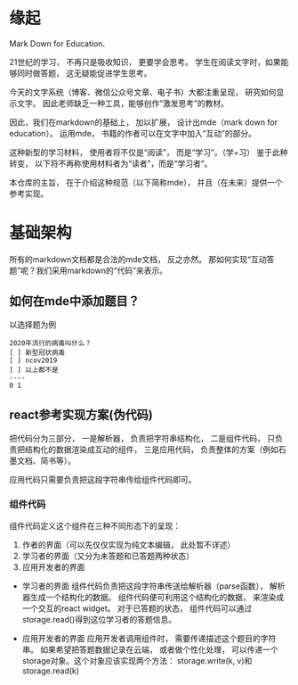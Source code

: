 # 缘起

Mark Down for Education.

21世纪的学习， 不再只是吸收知识， 更要学会思考。
学生在阅读文字时，如果能够同时做答题， 这无疑能促进学生思考。

今天的文字系统（博客、微信公众号文章、电子书）大都注重呈现， 研究如何显示文字。 因此老师缺乏一种工具，能够创作“激发思考”的教材。

因此，我们在markdown的基础上， 加以扩展， 设计出mde（mark down for education）。
运用mde， 书籍的作者可以在文字中加入“互动”的部分。

这种新型的学习材料， 使用者将不仅是“阅读”， 而是“学习”。（学+习）
鉴于此种转变， 以下将不再称使用材料者为“读者”，而是“学习者”。

本仓库的主旨， 在于介绍这种规范（以下简称mde）， 并且（在未来）提供一个参考实现。

# 基础架构

所有的markdown文档都是合法的mde文档， 反之亦然。
那如何实现“互动答题”呢？我们采用markdown的“代码”来表示。

## 如何在mde中添加题目？

以选择题为例

```mde: options
2020年流行的病毒叫什么？
[ ] 新型冠状病毒
[ ] ncov2019
[ ] 以上都不是
----
0 1
```

## react参考实现方案(伪代码)

把代码分为三部分， 一是解析器， 负责把字符串结构化， 二是组件代码， 只负责把结构化的数据渲染成互动的组件， 三是应用代码， 负责整体的方案（例如石墨文档、简书等）。

应用代码只需要负责把这段字符串传给组件代码即可。

### 组件代码

组件代码定义这个组件在三种不同形态下的呈现：
1. 作者的界面（可以先仅仅实现为纯文本编辑， 此处暂不详述）
2. 学习者的界面（又分为未答题和已答题两种状态）
3. 应用开发者的界面

* 学习者的界面
组件代码负责把这段字符串传送给解析器（parse函数）， 解析器生成一个结构化的数据。
组件代码便可利用这个结构化的数据， 来渲染成一个交互的react widget。 
对于已答题的状态， 组件代码可以通过storage.read()得到这位学习者的答题信息。

* 应用开发者的界面
应用开发者调用组件时， 需要传递描述这个题目的字符串。
如果希望把答题数据记录在云端， 或者做个性化处理， 可以传递一个storage对象。这个对象应该实现两个方法： storage.write(k, v)和storage.read(k)

